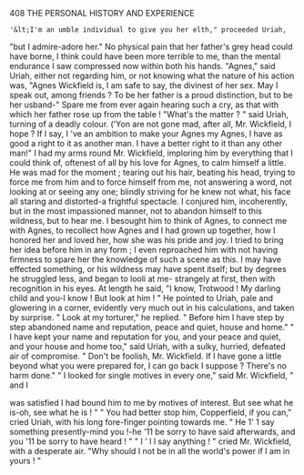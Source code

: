 408            THE PERSONAL HISTORY AND EXPERIENCE

    '&lt;I'm an umble individual to give you her elth," proceeded Uriah,
 "but I admire-adore her."
    No physical pain that her father's grey head could have borne, I think
could have been more terrible to me, than the mental endurance I saw
compressed now within both his hands.
    "Agnes," said Uriah, either not regarding him, or not knowing what
the nature of his action was, "Agnes Wickfield is, I am safe to say, the
divinest of her sex. May I speak out, among friends ? To be her father
is a proud distinction, but to be her usband-"
    Spare me from ever again hearing such a cry, as that with which her
father rose up from the table !
    "What's the matter ? " said Uriah, turning of a deadly colour. ('Yon
are not gone mad, after all, Mr. Wickfield, I hope ? If I say, I 've an
ambition to make your Agnes my Agnes, I have as good a right to it as
another man. I have a better right to it than any other man!"
    I had my arms round Mr. Wickfield, imploring him by everything that
I could think of, oftenest of all by his love for Agnes, to calm himself a
little. He was mad for the moment ; tearing out his hair, beating his
head, trying to force me from him and to force himself from me, not
answering a word, not looking at or seeing any one; blindly striving
for he knew not what, his face all staring and distorted-a frightful
spectacle.
    I conjured him, incoherently, but in the most impassioned manner, not
to abandon himself to this wildness, but to hear me. I besought him to
think of Agnes, to connect me with Agnes, to recollect how Agnes and I
had grown up together, how I honored her and loved her, how she was
his pride and joy. I tried to bring her idea before him in any form ; I even
reproached him with not having firmness to spare her the knowledge of such
a scene as this. I may have effected something, or his wildness may have
spent itself; but by degrees he struggled less, and began to looli at me-
strangely at first, then with recognition in his eyes. At length he said, "I
know, Trotwood ! My darling child and you-I know ! But look at him ! "
    He pointed to Uriah, pale and glowering in a corner, evidently very
much out in his calculations, and taken by surprise.
    " Look at my torturer," he replied.       " Before him I have step by step
abandoned name and reputation, peace and quiet, house and home."
    " I have kept your name and reputation for you, and your peace and
quiet, and your house and home too," said Uriah, with a sulky, hurried,
defeated air of compromise. " Don't be foolish, Mr. Wickfield. If I have
gone a little beyond what you were prepared for, I can go back I suppose ?
There's no harm done."
    " I looked for single motives in every one," said Mr. Wickfield, " and I

was satisfied I had bound him to me by motives of interest. But see what
he is-oh, see what he is ! "
    " You had better stop him, Copperfield, if you can,"            cried Uriah,
with his long fore-finger pointing towards me. " He 1' 1 say something
presently-mind you !-he '11 be sorry to have said afterwards, and you '11
be sorry to have heard ! "
    " I ' l l say anything ! " cried Mr. Wickfield, with a desperate air. "Why
should I not be in all the world's power if I am in yours ! "
